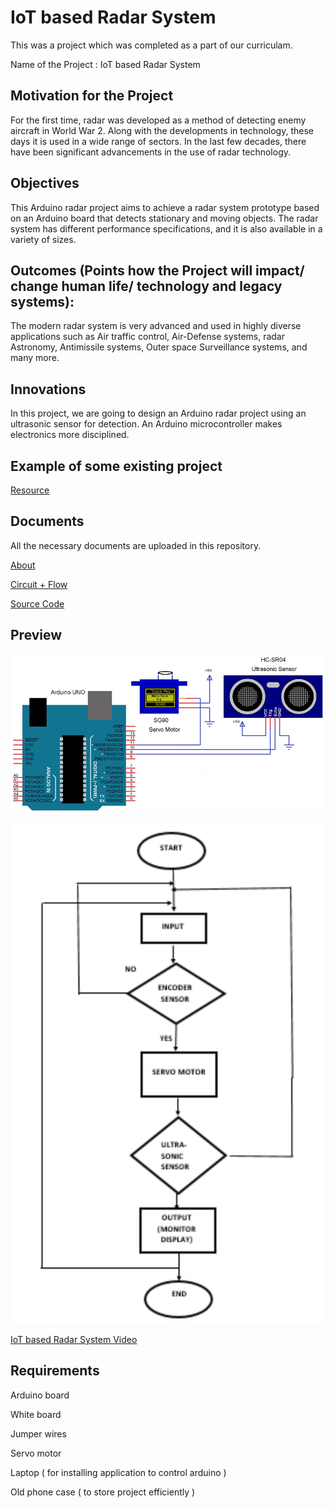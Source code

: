 # IoT based Radar System

This was a project which was completed as a part of our curriculam.

Name  of the Project : IoT based Radar System

## Motivation for the Project
For the first time, radar was developed as a method of detecting enemy aircraft in World War 2. Along with the developments in technology, these days it is used in a wide range of sectors. In the last few decades, there have been significant advancements in the use of radar technology.

## Objectives
This Arduino radar project aims to achieve a radar system prototype based on an Arduino board that detects stationary and moving objects. The radar system has different performance specifications, and it is also available in a variety of sizes.

## Outcomes (Points how the Project will impact/ change human life/ technology and legacy systems):
The modern radar system is very advanced and used in highly diverse applications such as Air traffic control, Air-Defense systems, radar Astronomy, Antimissile systems, Outer space Surveillance systems, and many more.

## Innovations
In this project, we are going to design an Arduino radar project using an ultrasonic sensor for detection. An Arduino microcontroller makes electronics more disciplined.


## Example of some existing project
[Resource](https://3ciencias.com/wp-content/uploads/2019/01/Art_14-1.pdf)

## Documents

All the necessary documents are uploaded in this repository.

[About](https://drive.google.com/file/d/1ROUFgxxMLLlo2MxpWzQ_7Ig9vHm-OoDT/view?usp=sharing)

[Circuit + Flow](https://drive.google.com/file/d/1bwyKRhug2IViBJzyrhxAgeSRcAn7qniF/view?usp=sharing)

[Source Code](https://drive.google.com/file/d/1vmmJjVuiLndiJLNwJyjHSBL9yGu0I20w/view?usp=sharing)

## Preview 

![Circuit](./Arduino-Radar-Project-Circuit-Diagram.jpg)  

![Flow](./Arduino-Radar-Project-Flow-Diagram.png)

[IoT based Radar System Video](https://drive.google.com/file/d/1rqGPB2suCzLHHxwBhHoQkKM_3F2CGYiG/view?usp=sharing)

## Requirements
Arduino board

White board

Jumper wires

Servo motor

Laptop ( for installing application to control arduino )

Old phone case ( to store project efficiently )

